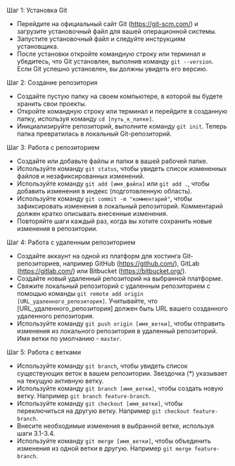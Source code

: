Шаг 1: Установка Git

- Перейдите на официальный сайт Git (https://git-scm.com/) и загрузите установочный файл для вашей операционной системы.
- Запустите установочный файл и следуйте инструкциям установщика.
- После установки откройте командную строку или терминал и убедитесь, что Git установлен, выполнив команду `git --version`. Если Git успешно установлен, вы должны увидеть его версию.

Шаг 2: Создание репозитория

- Создайте пустую папку на своем компьютере, в которой вы будете хранить свои проекты.
- Откройте командную строку или терминал и перейдите в созданную папку, используя команду `cd [путь_к_папке]`.
- Инициализируйте репозиторий, выполните команду `git init`. Теперь папка превратилась в локальный Git-репозиторий.

Шаг 3: Работа с репозиторием

- Создайте или добавьте файлы и папки в вашей рабочей папке.
- Используйте команду `git status`, чтобы увидеть список измененных файлов и незафиксированных изменений.
- Используйте команду `git add [имя_файла]` или `git add .`, чтобы добавить изменения в индекс (подготовленную область).
- Используйте команду `git commit -m "комментарий"`, чтобы зафиксировать изменения в локальный репозиторий. Комментарий должен кратко описывать внесенные изменения.
- Повторяйте шаги каждый раз, когда вы хотите сохранить новые изменения в репозитории.

Шаг 4: Работа с удаленным репозиторием

- Создайте аккаунт на одной из платформ для хостинга Git-репозиториев, например GitHub (https://github.com/), GitLab (https://gitlab.com/) или Bitbucket (https://bitbucket.org/).
- Создайте новый удаленный репозиторий на выбранной платформе.
- Свяжите локальный репозиторий с удаленным репозиторием с помощью команды `git remote add origin [URL_удаленного_репозитория]`. Учитывайте, что [URL_удаленного_репозитория] должен быть URL вашего созданного удаленного репозитория.
- Используйте команду `git push origin [имя_ветки]`, чтобы отправить изменения из локального репозитория в удаленный репозиторий. Имя ветки по умолчанию - `master`.

Шаг 5: Работа с ветками 

- Используйте команду `git branch`, чтобы увидеть список существующих веток в вашем репозитории. Звездочка (*) указывает на текущую активную ветку.
- Используйте команду `git branch [имя_ветки]`, чтобы создать новую ветку. Например `git branch feature-branch`.
- Используйте команду `git checkout [имя_ветки]`, чтобы переключиться на другую ветку. Например `git checkout feature-branch`.
- Внесите необходимые изменения в выбранной ветке, используя шаги 3.1-3.4.
- Используйте команду `git merge [имя_ветки]`, чтобы объединить изменения из одной ветки в другую. Например `git merge feature-branch`.